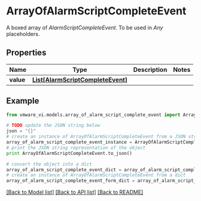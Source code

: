 # ArrayOfAlarmScriptCompleteEvent

A boxed array of *AlarmScriptCompleteEvent*. To be used in *Any* placeholders. 

## Properties
Name | Type | Description | Notes
------------ | ------------- | ------------- | -------------
**value** | [**List[AlarmScriptCompleteEvent]**](AlarmScriptCompleteEvent.md) |  | 

## Example

```python
from vmware_vi.models.array_of_alarm_script_complete_event import ArrayOfAlarmScriptCompleteEvent

# TODO update the JSON string below
json = "{}"
# create an instance of ArrayOfAlarmScriptCompleteEvent from a JSON string
array_of_alarm_script_complete_event_instance = ArrayOfAlarmScriptCompleteEvent.from_json(json)
# print the JSON string representation of the object
print ArrayOfAlarmScriptCompleteEvent.to_json()

# convert the object into a dict
array_of_alarm_script_complete_event_dict = array_of_alarm_script_complete_event_instance.to_dict()
# create an instance of ArrayOfAlarmScriptCompleteEvent from a dict
array_of_alarm_script_complete_event_form_dict = array_of_alarm_script_complete_event.from_dict(array_of_alarm_script_complete_event_dict)
```
[[Back to Model list]](../README.md#documentation-for-models) [[Back to API list]](../README.md#documentation-for-api-endpoints) [[Back to README]](../README.md)


